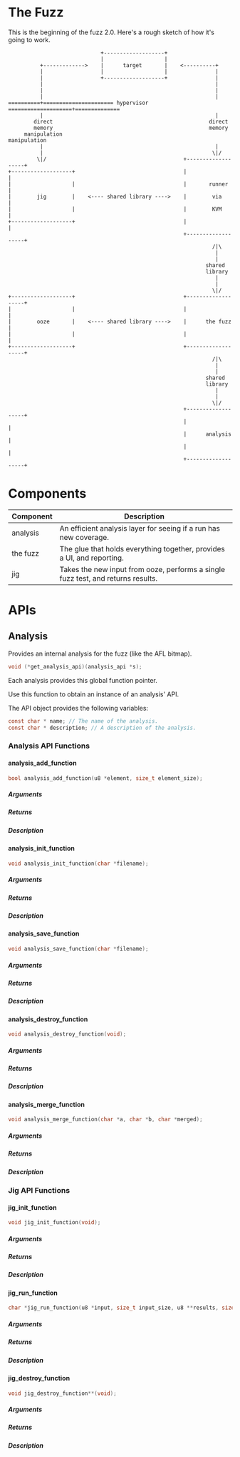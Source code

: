 <!--
(DISTRIBUTION STATEMENT A. Approved for public release. Distribution is unlimited.)

(This material is based upon work supported by the Department of the Air Force under Air Force Contract No. FA8702-15-D-0001. Any opinions, findings, conclusions or recommendations expressed in this material are those of the author(s) and do not necessarily reflect the views of the Department of the Air Force.)

(© 2019 Massachusetts Institute of Technology.)
 
(Subject to FAR52.227-11 Patent Rights - Ownership by the contractor (May 2014))
 
(The software/firmware is provided to you on an As-Is basis)
 
(Delivered to the U.S. Government with Unlimited Rights, as defined in DFARS Part 252.227-7013 or 7014 (Feb 2014). Notwithstanding any copyright notice, U.S. Government rights in this work are defined by DFARS 252.227-7013 or DFARS 252.227-7014 as detailed above. Use of this work other than as specifically authorized by the U.S. Government may violate any copyrights that exist in this work.)
-->
# The Fuzz
This is the beginning of the fuzz 2.0. Here's a rough sketch of how it's going to work.


```text
                             +-------------------+
                             |                   |
          +------------->    |      target       |    <----------+
          |                  |                   |               |
          |                  +-------------------+               |
          |                                                      |
          |                                                      |
          |                                                      |
==========+====================== hypervisor ====================+==============
          |                                                      |
        direct                                                 direct
        memory                                                 memory
     manipulation                                           manipulation
          |                                                      |
          |                                                     \|/
         \|/                                           +-------------------+
+-------------------+                                  |                   |
|                   |                                  |       runner      |
|        jig        |    <---- shared library ---->    |        via        |
|                   |                                  |        KVM        |
+-------------------+                                  |                   |
                                                       +-------------------+
                                                                /|\
                                                                 |
                                                                 |
                                                              shared
                                                              library
                                                                 |
                                                                 |
                                                                \|/
+-------------------+                                  +-------------------+
|                   |                                  |                   |
|        ooze       |    <---- shared library ---->    |      the fuzz     |
|                   |                                  |                   |
+-------------------+                                  +-------------------+
                                                                /|\
                                                                 |
                                                                 |
                                                              shared
                                                              library
                                                                 |
                                                                 |
                                                                \|/
                                                       +-------------------+
                                                       |                   |
                                                       |      analysis     |
                                                       |                   |
                                                       +-------------------+

```

# Components

| Component | Description |
|-----------|-------------|
|analysis | An efficient analysis layer for seeing if a run has new coverage.|
|the fuzz | The glue that holds everything together, provides a UI, and reporting.|
|jig| Takes the new input from ooze, performs a single fuzz test, and returns results.|

# APIs

## Analysis
Provides an internal analysis for the fuzz (like the AFL bitmap).

```c
void (*get_analysis_api)(analysis_api *s);
```
Each analysis provides this global function pointer.

Use this function to obtain an instance of an analysis' API.

The API object provides the following variables:

```c
const char * name; // The name of the analysis.
const char * description; // A description of the analysis.
```

### Analysis API Functions

#### analysis_add_function
```c
bool analysis_add_function(u8 *element, size_t element_size);
```

##### Arguments

##### Returns

##### Description

#### analysis_init_function
```c
void analysis_init_function(char *filename);
```

##### Arguments

##### Returns

##### Description

#### analysis_save_function
```c
void analysis_save_function(char *filename);
```

##### Arguments

##### Returns

##### Description

#### analysis_destroy_function
```c
void analysis_destroy_function(void);
```

##### Arguments

##### Returns

##### Description

#### analysis_merge_function
```c
void analysis_merge_function(char *a, char *b, char *merged);
```

##### Arguments

##### Returns

##### Description

### Jig API Functions

#### jig_init_function
```c
void jig_init_function(void);
```

##### Arguments

##### Returns

##### Description

#### jig_run_function
```c
char *jig_run_function(u8 *input, size_t input_size, u8 **results, size_t *results_size);
```

##### Arguments

##### Returns

##### Description

#### jig_destroy_function
```c
void jig_destroy_function**(void);
```

##### Arguments

##### Returns

##### Description
